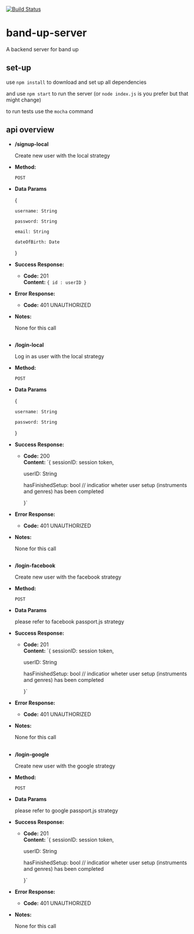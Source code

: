 [![Build Status](https://travis-ci.org/BandUp/band-up-server.svg?branch=master)](https://travis-ci.org/BandUp/band-up-server)
# band-up-server
A backend server for band up

## set-up
use `npm install` to download and set up all dependencies

and use `npm start` to run the server (or `node index.js` is you prefer but that might change)

to run tests use the `mocha` command

## api overview
* **/signup-local**

  Create new user with the local strategy
* **Method:**
  

  `POST`

* **Data Params**

  {
  
      username: String
      
      password: String
      
      email: String
      
      dateOfBirth: Date
      
  }

* **Success Response:**
  
  * **Code:** 201 <br />
    **Content:** `{ id : userID }`
 
* **Error Response:**


  * **Code:** 401 UNAUTHORIZED <br />

* **Notes:**

  None for this call
  
##

* **/login-local**

  Log in as user with the local strategy
* **Method:**
  

  `POST`

* **Data Params**

  {
  
      username: String
      
      password: String
     
      
  }

* **Success Response:**
  
  * **Code:** 200 <br />
    **Content:** `{ sessionID: session token, 
    
    userID:  String
    
    hasFinishedSetup: bool // indicatior wheter user setup (instruments and genres) has been completed
    
    }`
 
* **Error Response:**


  * **Code:** 401 UNAUTHORIZED <br />

* **Notes:**

    None for this call
  
##


* **/login-facebook**

  Create new user with the facebook strategy
* **Method:**
  

  `POST`

* **Data Params**

  please refer to facebook passport.js strategy

* **Success Response:**
  
  * **Code:** 201 <br />
    **Content:** `{ sessionID: session token, 
    
    userID:  String
    
    hasFinishedSetup: bool // indicatior wheter user setup (instruments and genres) has been completed
    
    }`
 
* **Error Response:**


  * **Code:** 401 UNAUTHORIZED <br />

* **Notes:**

  None for this call
  
##


* **/login-google**

  Create new user with the google strategy
* **Method:**
  

  `POST`

* **Data Params**

  please refer to google passport.js strategy

* **Success Response:**
  
  * **Code:** 201 <br />
    **Content:** `{ sessionID: session token, 
    
    userID:  String
    
    hasFinishedSetup: bool // indicatior wheter user setup (instruments and genres) has been completed
    
    }`
 
* **Error Response:**


  * **Code:** 401 UNAUTHORIZED <br />

* **Notes:**

  None for this call
